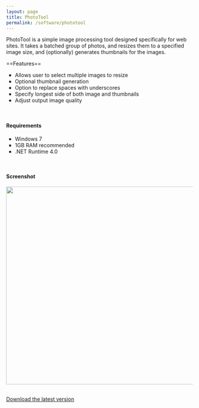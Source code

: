 ```yaml
---
layout: page
title: PhotoTool
permalink: /software/phototool
---
```


PhotoTool is a simple image processing tool designed specifically for web 
sites.  It takes a batched group of photos, and resizes them to a 
specified image size, and (optionally) generates thumbnails for the 
images.


==Features==

<ul type="square">
	<li> Allows user to select multiple images to resize
	<li> Optional thumbnail generation
	<li> Option to replace spaces with underscores
	<li> Specify longest side of both image and thumbnails
	<li> Adjust output image quality
</ul>
<br />
<h4>Requirements</h4>
<ul type="square">
	<li> Windows 7
	<li> 1GB RAM recommended
	<li> .NET Runtime 4.0
</ul>
<br />
<h4>Screenshot</h4>
<p>
<img src="/images/screen_phototool.png" border="0" alt="" width="681" height="533">
</p>
<br />
<a href="https://github.com/mrsalmon1976/PhotoTool/releases/latest" class="main">Download the latest version</a>
